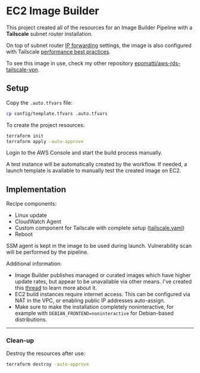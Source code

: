 # EC2 Image Builder

This project created all of the resources for an Image Builder Pipeline with a **Tailscale** subnet router installation.

On top of subnet router [IP forwarding][3] settings, the image is also configured with Tailscale [performance best practices][4].

To see this image in use, check my other repository [epomatti/aws-rds-tailscale-vpn][2].

## Setup

Copy the `.auto.tfvars` file:

```sh
cp config/template.tfvars .auto.tfvars
```

To create the project resources:

```sh
terraform init
terraform apply -auto-approve
```

Login to the AWS Console and start the build process manually.

A test instance will be automatically created by the workflow. If needed, a launch template is available to manually test the created image on EC2.

## Implementation

Recipe components:

- Linux update
- CloudWatch Agent
- Custom component for Tailscale with complete setup ([tailscale.yaml](./modules/imagebuilder/components/tailscale.yaml))
- Reboot

SSM agent is kept in the image to be used during launch. Vulnerability scan will be performed by the pipeline.

Additional information:

- Image Builder publishes managed or curated images which have higher update rates, but appear to be unavailable via other means. I've created this [thread][1] to learn more about it.
- EC2 build instances require internet access. This can be configured via NAT in the VPC, or enabling public IP addresses auto-assign.
- Make sure to make the installation completely noninteractive, for example with `DEBIAN_FRONTEND=noninteractive` for Debian-based distributions.

---

### Clean-up

Destroy the resources after use:

```sh
terraform destroy -auto-approve
```


[1]: https://repost.aws/questions/QUwGgIFpv8SuyY6uvxlWIcyg/where-to-find-ec2-image-builder-managed-images
[2]: https://github.com/epomatti/aws-rds-tailscale-vpn
[3]: https://tailscale.com/kb/1019/subnets
[4]: https://tailscale.com/kb/1320/performance-best-practices#ethtool-configuration
